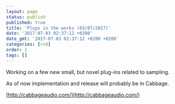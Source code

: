 ```yaml
---
layout: page
status: publish
published: true
title: 'Plugs in the works (03/07/2017)'
date: '2017-07-03 02:37:12 +0200'
date_gmt: '2017-07-03 02:37:12 +0200 +0200'
categories: [rnd]
order: 1
tags: []
---
```


Working on a few new small, but novel plug-ins related to sampling.

As of now implementation and release will probably be in Cabbage.

[http://cabbageaudio.com/](http://cabbageaudio.com/)

